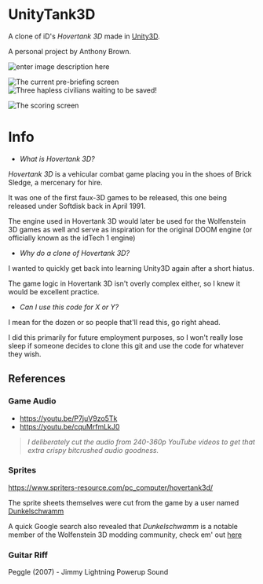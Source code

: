 # UnityTank3D
A clone of iD's *Hovertank 3D* made in [Unity3D](https://unity.com/).

A personal project by Anthony Brown.

![enter image description here](https://upload.wikimedia.org/wikipedia/en/a/af/Hovertank_3D_title_screen.jpg)


![The current pre-briefing screen](https://files.catbox.moe/axustp.png)
![Three hapless civilians waiting to be saved!](https://files.catbox.moe/98cihz.png)

![The scoring screen](https://files.catbox.moe/cag5f0.png)

# Info

 - *What is Hovertank 3D?*

*Hovertank 3D* is a vehicular combat game placing you in the shoes of Brick Sledge, a mercenary for hire.

It was one of the first faux-3D games to be released, this one being released under Softdisk back in April 1991.

The engine used in Hovertank 3D would later be used for the Wolfenstein 3D games as well and serve as inspiration for the original DOOM engine (or officially known as the idTech 1 engine)

- *Why do a clone of Hovertank 3D?*

I wanted to quickly get back into learning Unity3D again after a short hiatus.

The game logic in Hovertank 3D isn't overly complex either, so I knew it would be excellent practice.

 - *Can I use this code for X or Y?*
 
I mean for the dozen or so people that'll read this, go right ahead.

I did this primarily for future employment purposes, so I won't really lose sleep if someone decides to clone this git and use the code for whatever they wish.

## References

### Game Audio
 - https://youtu.be/P7juV9zo5Tk
 -  https://youtu.be/cquMrfmLkJ0

> 	 *I deliberately cut the audio from 240-360p YouTube videos to get
> that extra crispy bitcrushed audio goodness.*

### Sprites
https://www.spriters-resource.com/pc_computer/hovertank3d/

The sprite sheets themselves were cut from the game by a user named [Dunkelschwamm](https://www.spriters-resource.com/submitter/Dunkelschwamm/)

A quick Google search also revealed that *Dunkelschwamm* is a notable member of the Wolfenstein 3D modding community, check em' out [here](https://wl6.fandom.com/wiki/Dunkelschwamm)


### Guitar Riff

Peggle (2007) - Jimmy Lightning Powerup Sound

